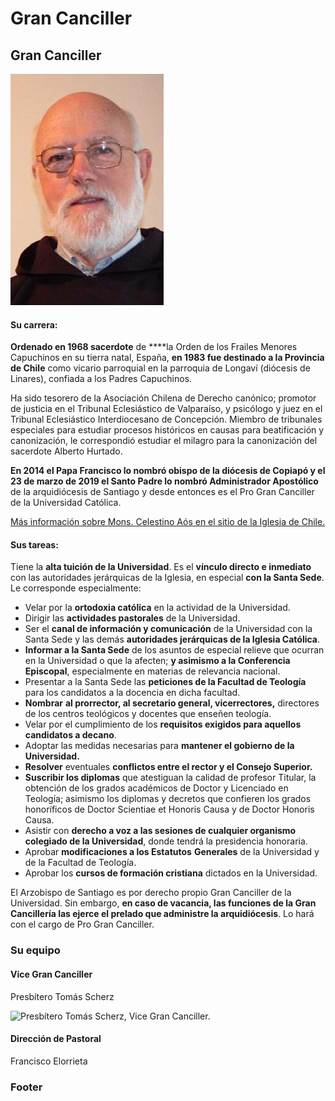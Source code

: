# Gran Canciller

## Gran Canciller

![Monse&#xF1;or Celestino A&#xF3;s, Pro-Gran Canciller.](../../../.gitbook/assets/celestino_aos.jpg)

#### Su carrera:

**Ordenado en 1968 sacerdote** de ****la Orden de los Frailes Menores Capuchinos en su tierra natal, España, **en 1983 fue destinado a la Provincia de Chile** como vicario parroquial en la parroquia de Longaví \(diócesis de Linares\), confiada a los Padres Capuchinos.

Ha sido tesorero de la Asociación Chilena de Derecho canónico; promotor de justicia en el Tribunal Eclesiástico de Valparaíso, y psicólogo y juez en el Tribunal Eclesiástico Interdiocesano de Concepción. Miembro de tribunales especiales para estudiar procesos históricos en causas para beatificación y canonización, le correspondió estudiar el milagro para la canonización del sacerdote Alberto Hurtado.

**En 2014 el Papa Francisco lo nombró obispo de la diócesis de Copiapó y el 23 de marzo de 2019 el Santo Padre lo nombró Administrador Apostólico** de la arquidiócesis de Santiago y desde entonces es el Pro Gran Canciller de la Universidad Católica. 

[Más información sobre Mons. Celestino Aós en el sitio de la Iglesia de Chile.](http://iglesia.cl/diocesis_detalle.php?diocesis=12)

#### Sus tareas:

Tiene la **alta tuición de la Universidad**. Es el **vínculo directo e inmediato** con las autoridades jerárquicas de la Iglesia, en especial **con la Santa Sede**. Le corresponde especialmente:

* Velar por la **ortodoxia católica** en la actividad de la Universidad.
* Dirigir las **actividades pastorales** de la Universidad.
* Ser el **canal de información y comunicación** de la Universidad con la Santa Sede y las demás **autoridades jerárquicas de la Iglesia Católica**.
* **Informar a la Santa Sede** de los asuntos de especial relieve que ocurran en la Universidad o que la afecten; **y asimismo a la Conferencia Episcopal**, especialmente en materias de relevancia nacional.
* Presentar a la Santa Sede las **peticiones de la Facultad de Teología** para los candidatos a la docencia en dicha facultad.
* **Nombrar** **al prorrector, al secretario general, vicerrectores,** directores de los centros teológicos y docentes que enseñen teología.
* Velar por el cumplimiento de los **requisitos exigidos para aquellos candidatos a decano**.
* Adoptar las medidas necesarias para **mantener el gobierno de la Universidad.**
* **Resolver** eventuales **conflictos entre el rector y el Consejo Superior.**
* **Suscribir los diplomas** que atestiguan la calidad de profesor Titular, la obtención de los grados académicos de Doctor y Licenciado en Teología; asimismo los diplomas y decretos que confieren los grados honoríficos de Doctor Scientiae et Honoris Causa y de Doctor Honoris Causa.
* Asistir con **derecho a voz a las sesiones de cualquier organismo colegiado de la Universidad**, donde tendrá la presidencia honoraria.
* Aprobar **modificaciones a los Estatutos** **Generales** de la Universidad y de la Facultad de Teología.
* Aprobar los **cursos de formación cristiana** dictados en la Universidad.

El Arzobispo de Santiago es por derecho propio Gran Canciller de la Universidad. Sin embargo, **en caso de vacancia, las funciones de la Gran Cancillería las ejerce el prelado que administre la arquidiócesis**. Lo hará con el cargo de Pro Gran Canciller.

### Su equipo

#### Vice Gran Canciller

Presbítero Tomás Scherz

![Presb&#xED;tero Tom&#xE1;s Scherz, Vice Gran Canciller.](../../../.gitbook/assets/_mg_3609.jpg)

#### Dirección de Pastoral

Francisco Elorrieta



### Footer




